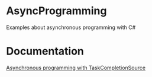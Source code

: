 # AsyncProgramming
Examples about asynchronous programming with C#

# Documentation

<a href="https://wp.me/p7gdi6-1ru/">Asynchronous programming with TaskCompletionSource</a>
